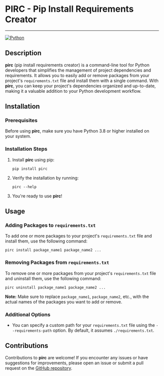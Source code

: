 # PIRC - Pip Install Requirements Creator

***

[//]: # ([![License]&#40;https://img.shields.io/badge/license-MIT-blue.svg&#41;]&#40;https://opensource.org/licenses/MIT&#41;)
[![Python](https://img.shields.io/badge/python-3.8%2B-blue.svg)](https://www.python.org/downloads/)
## Description

**pirc** (pip install requirements creator) is a command-line tool for Python developers that simplifies the management of project dependencies and requirements. It allows you to easily add or remove packages from your project's `requirements.txt` file and install them with a single command. With **pirc**, you can keep your project's dependencies organized and up-to-date, making it a valuable addition to your Python development workflow.


## Installation

### Prerequisites

Before using **pirc**, make sure you have Python 3.8 or higher installed on your system.

### Installation Steps

1. Install **pirc** using pip:

    ```
    pip install pirc
    ```

2. Verify the installation by running:

    ```
    pirc --help
    ```

3. You're ready to use **pirc**!

## Usage

### Adding Packages to `requirements.txt`

To add one or more packages to your project's `requirements.txt` file and install them, use the following command:

```
pirc install package_name1 package_name2 ...
```

### Removing Packages from `requirements.txt`

To remove one or more packages from your project's `requirements.txt` file and uninstall them, use the following command:

```
pirc uninstall package_name1 package_name2 ...
```

**Note:** Make sure to replace `package_name1`, `package_name2`, etc., with the actual names of the packages you want to add or remove.

### Additional Options

- You can specify a custom path for your `requirements.txt` file using the `--requirements-path` option. By default, it assumes `./requirements.txt`.

[//]: # (## License)

[//]: # ()
[//]: # (This project is licensed under the MIT License - see the [LICENSE]&#40;LICENSE&#41; file for details.)

## Contributions

Contributions to **pirc** are welcome! If you encounter any issues or have suggestions for improvements, please open an issue or submit a pull request on the [GitHub repository](https://github.com/kokoteen/pirc).
